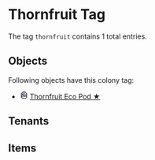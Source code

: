 # Thornfruit Tag

The tag `thornfruit` contains 1 total entries.

## Objects

Following objects have this colony tag:

- <img src="https://raw.githubusercontent.com/Ceterai/Enternia/main/objects/farmables/alta/liquid/produce/thornfruit/pod/icon.png" alt="Thornfruit Eco Pod ★ icon" loading="lazy" height="16px" width="auto" /> [Thornfruit Eco Pod ★](https://ceterai.github.io/MyEnternia/Wiki/ThornfruitEcoPod)

## Tenants

## Items
